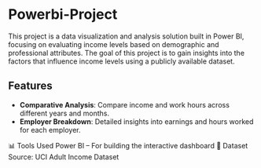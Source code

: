# Powerbi-Project
This project is a data visualization and analysis solution built in Power BI, focusing on evaluating income levels based on demographic and professional attributes. The goal of this project is to gain insights into the factors that influence income levels using a publicly available dataset.

## Features

- **Comparative Analysis**: Compare income and work hours across different years and months.
- **Employer Breakdown**: Detailed insights into earnings and hours worked for each employer.



📊 Tools Used Power BI – For building the interactive dashboard
📁 Dataset Source: UCI Adult Income Dataset
